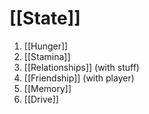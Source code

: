 # [[State]]
 1. [[Hunger]]
 2. [[Stamina]]
 3. [[Relationships]] (with stuff)
 4. [[Friendship]] (with player)
 5. [[Memory]] 
 6. [[Drive]]